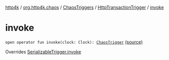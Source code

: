 [http4k](../../../index.md) / [org.http4k.chaos](../../index.md) / [ChaosTriggers](../index.md) / [HttpTransactionTrigger](index.md) / [invoke](./invoke.md)

# invoke

`open operator fun invoke(clock: Clock): `[`ChaosTrigger`](../../-chaos-trigger.md) [(source)](https://github.com/http4k/http4k/blob/master/http4k-testing-chaos/src/main/kotlin/org/http4k/chaos/ChaosTriggers.kt#L71)

Overrides [SerializableTrigger.invoke](../../-serializable-trigger/invoke.md)


